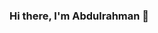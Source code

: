 ### Hi there, I'm Abdulrahman 👋

<!--
**Abdulrahmnh/Abdulrahmnh** is a ✨ _special_ ✨ repository because its `README.md` (this file) appears on your GitHub profile.

Here are some ideas to get you started:

- 🔭 I’m currently working on **Flutter Framework (Dart Language)**.
- 🌱 I’m currently learning **HTML, CSS, JavaScript and ASP.net**.
- 🎯 My Goal is to build to as many **open source project** as possible.
- ✨ **I love working in software development**, so I am looking forward to getting an opportunity to work in this field.
-->
